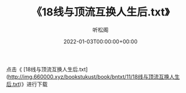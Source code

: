 ﻿---
title:  《18线与顶流互换人生后.txt》
date:   2022-01-03T00:00:00+00:00
author: 听松阁
layout: post
permalink: /18线与顶流互换人生后/
categories: 小说
tags: [小说]
---

点击《 [18线与顶流互换人生后.txt](<a href="http://img.660000.xyz/bookstukust/book/bntxt/11/18" target=_blank>http://img.660000.xyz/bookstukust/book/bntxt/11/18线与顶流互换人生后.txt)》进行下载